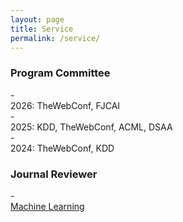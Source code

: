 ```yaml
---
layout: page
title: Service
permalink: /service/
---
```


<h3 class="home-section__header">Program Committee</h3>
- <div class="activity-item">2026: TheWebConf, FJCAI</div>
- <div class="activity-item">2025: KDD, TheWebConf, ACML, DSAA</div>
- <div class="activity-item">2024: TheWebConf, KDD</div>

<h3 class="home-section__header">Journal Reviewer</h3>
- <div class="activity-item"><a href="https://link.springer.com/journal/10994">Machine Learning</a></div>

